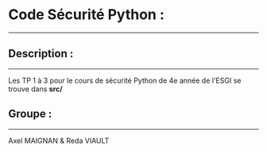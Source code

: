 # Code Sécurité Python :
___

## Description :
___

Les TP 1 à 3 pour le cours de sécurité Python de 4e année de l'ESGI se trouve dans **src/**


## Groupe :
___
Axel MAIGNAN & Reda VIAULT
